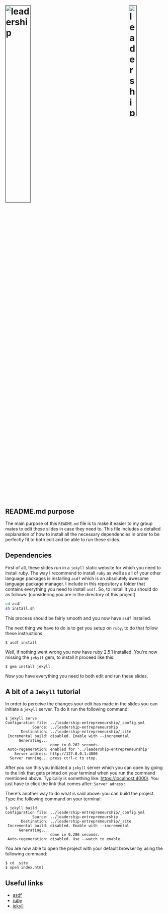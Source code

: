 <h1 align="left">
<a target="_blank" href="">
<img src="https://www.leadershiptriangle.com/wp-content/uploads/2017/10/LeadershipTriangle-Logo-OrangePurpleWhite-Stacked.png" width="40%" height="40%" alt="leadership">
<img align="right" src="https://residentialliving.georgetown.edu/sites/studentliving/files/files/upload/entrepreneurship.png" width="22%" height="30%" alt="leadership">
</a>
</h1>

## README.md purpose
The main purpose of this `README.md` file is to make it easier to my
group mates to edit these slides in case they need to. This file includes a
detailed explanation of how to install all the necessary dependencies in order
to be perfectly fit to both edit and be able to run these slides.

## Dependencies
First of all, these slides run in a `jekyll` static website for which you need
to install ruby.  The way I recommend to install `ruby` as well as all of your
other language packages is installing `asdf` which is an absolutely awesome
language package manager. I include in this repository a folder that contains
everything you need to install `asdf`. So, to install it you should do as
follows: (considering you are in the directory of this project)

```bash
cd asdf
sh install.sh
```
This process should be fairly smooth and you now have `asdf` installed.

The next thing we have to do is to get you setup on `ruby`, to do that follow
these instructions:

```console
$ asdf install
```

Well, if nothing went wrong you now have ruby 2.5.1 installed. You're now
missing the `jekyll` gem, to install it proceed like this:

```console
$ gem install jekyll
```

Now you have everything you need to both edit and run these slides.

## A bit of a `Jekyll` tutorial

In order to perceive the changes your edit has made in the slides you can
initiate a `jekyll` server. To do it run the following command:

```console
$ jekyll serve
Configuration file: ../leadership-entrepreneurship/_config.yml
            Source: ../leadership-entrepreneurship
       Destination: ../leadership-entrepreneurship/_site
 Incremental build: disabled. Enable with --incremental
      Generating...
                    done in 0.262 seconds.
 Auto-regeneration: enabled for '../leadership-entrepreneurship'
    Server address: http://127.0.0.1:4000
  Server running... press ctrl-c to stop.
```

After you ran this you initiated a `jekyll` server which you can open by going
to the link that gets printed on your terminal when you run the command
mentioned above. Typically is something like: <https://localhost:4000/>. You
just have to click the link that comes after: `Server adress:`.

There's another way to do what is said above: you can build the project. Type
the following command on your terminal:

```console
$ jekyll build
Configuration file: ../leadership-entrepreneurship/_config.yml
            Source: ../leadership-entrepreneurship
       Destination: ../leadership-entrepreneurship/_site
 Incremental build: disabled. Enable with --incremental
      Generating...
                    done in 0.286 seconds.
 Auto-regeneration: disabled. Use --watch to enable.
```

You are now able to open the project with your default browser by using the
following command:

```console
$ cd _site
$ open index.html
```

## Useful links

* [asdf](https://github.com/asdf-vm/asdf)
* [ruby](http://www.ruby-lang.org/pt/)
* [jekyll](https://github.com/jekyll/jekyll)